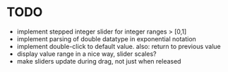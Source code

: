 # TODO
* implement stepped integer slider for integer ranges > [0,1]
* implement parsing of double datatype in exponential notation 
* implement double-click to default value. also: return to previous value
* display value range in a nice way, slider scales?
* make sliders update during drag, not just when released
